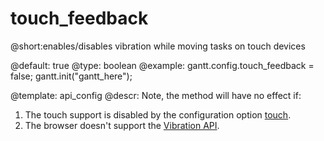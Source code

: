 touch_feedback
=============

@short:enables/disables vibration while moving tasks on touch devices
	
@default: true
@type: boolean
@example:
gantt.config.touch_feedback = false;
gantt.init("gantt_here");

@template:	api_config
@descr:
Note, the method will have no effect if: 

1. The touch support is disabled by the configuration option [touch](api/gantt_touch_config.md).
2. The browser doesn't support the [Vibration API](http://caniuse.com/#feat=vibration).

